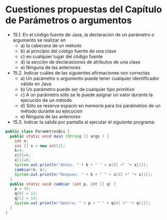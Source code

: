 # Cuestiones propuestas del Capítulo de Parámetros o argumentos
- 15.1. En el código fuente de Java, la declaración de un parámetro o argumento se realizar en
    - a) la cabecera de un método
    - b) al principio del código fuente de una clase
    - c) en cualquier lugar del código fuente
    - d) la sección de declaraciones de atributos de una clase
    - e) Ninguna de las anteriores
- 15.2. Indicar cuáles de las siguientes afirmaciones son correctas
    - a) Un parámetro o argumento puede tener cualquier identificador válido en Java
    - b) Un parámetro puede ser de cualquier tipo primitivo
    - c) A un parámetro sólo se le puede asignar un valor durante la ejecución de un método
    - d) Sólo se reserva espacio en memoria para los parámetros de un método durante su ejecución
    - e) Ninguna de las anteriores
- 15.3. Indicar la salida por pantalla al ejecutar el siguiente programa:
```java
public class ParametrosBis {
  public static void main (String [] args ) {
    int n;
    int [] x = new int[2];
    k=4;
    x[0]=6;
    x[1]=8;
    System.out.println("Antes: " + k + " " + x[0] +" "+ x[1]);
    cambiar(n, v);
    System.out.println("Despues: " + k + " " + x[0] +" "+ x[1]);
  }
  public static void cambiar (int p, int [] q) {
    p = 10;
    q[0] = 12;
    q[1] = 14;
    System.out.println("Dentro: " + p + " " + q[0] +" "+ q[1]);
  }
}
```

